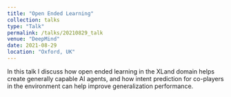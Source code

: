 ```yaml
---
title: "Open Ended Learning"
collection: talks
type: "Talk"
permalink: /talks/20210829_talk
venue: "DeepMind"
date: 2021-08-29
location: "Oxford, UK"
---
```

 In this talk I discuss how open ended learning in the XLand domain helps create generally capable AI agents, and how intent prediction for co-players in the environment can help improve generalization performance.